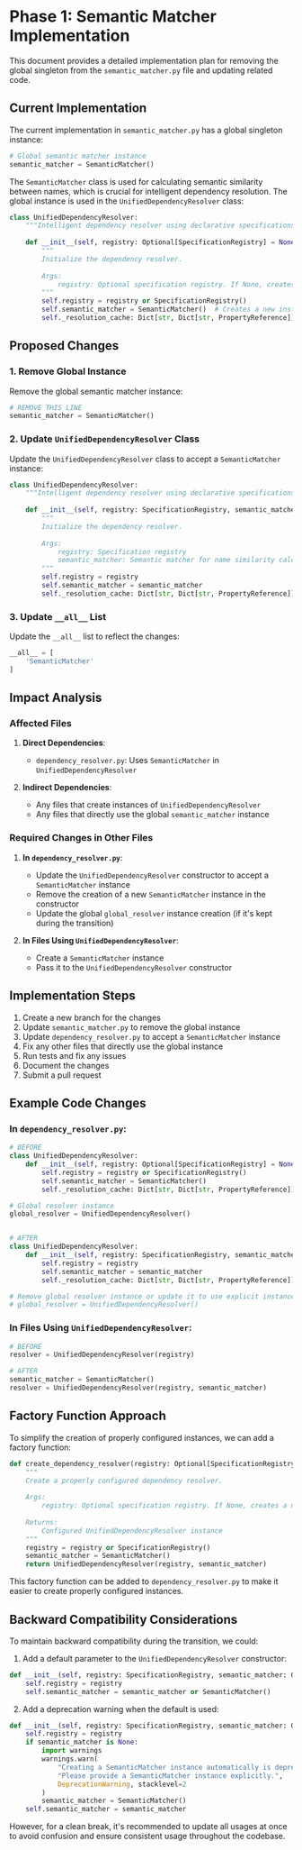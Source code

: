 # Phase 1: Semantic Matcher Implementation

This document provides a detailed implementation plan for removing the global singleton from the `semantic_matcher.py` file and updating related code.

## Current Implementation

The current implementation in `semantic_matcher.py` has a global singleton instance:

```python
# Global semantic matcher instance
semantic_matcher = SemanticMatcher()
```

The `SemanticMatcher` class is used for calculating semantic similarity between names, which is crucial for intelligent dependency resolution. The global instance is used in the `UnifiedDependencyResolver` class:

```python
class UnifiedDependencyResolver:
    """Intelligent dependency resolver using declarative specifications."""
    
    def __init__(self, registry: Optional[SpecificationRegistry] = None):
        """
        Initialize the dependency resolver.
        
        Args:
            registry: Optional specification registry. If None, creates a new one.
        """
        self.registry = registry or SpecificationRegistry()
        self.semantic_matcher = SemanticMatcher()  # Creates a new instance instead of using the global one
        self._resolution_cache: Dict[str, Dict[str, PropertyReference]] = {}
```

## Proposed Changes

### 1. Remove Global Instance

Remove the global semantic matcher instance:

```python
# REMOVE THIS LINE
semantic_matcher = SemanticMatcher()
```

### 2. Update `UnifiedDependencyResolver` Class

Update the `UnifiedDependencyResolver` class to accept a `SemanticMatcher` instance:

```python
class UnifiedDependencyResolver:
    """Intelligent dependency resolver using declarative specifications."""
    
    def __init__(self, registry: SpecificationRegistry, semantic_matcher: SemanticMatcher):
        """
        Initialize the dependency resolver.
        
        Args:
            registry: Specification registry
            semantic_matcher: Semantic matcher for name similarity calculations
        """
        self.registry = registry
        self.semantic_matcher = semantic_matcher
        self._resolution_cache: Dict[str, Dict[str, PropertyReference]] = {}
```

### 3. Update `__all__` List

Update the `__all__` list to reflect the changes:

```python
__all__ = [
    'SemanticMatcher'
]
```

## Impact Analysis

### Affected Files

1. **Direct Dependencies**:
   - `dependency_resolver.py`: Uses `SemanticMatcher` in `UnifiedDependencyResolver`

2. **Indirect Dependencies**:
   - Any files that create instances of `UnifiedDependencyResolver`
   - Any files that directly use the global `semantic_matcher` instance

### Required Changes in Other Files

1. **In `dependency_resolver.py`**:
   - Update the `UnifiedDependencyResolver` constructor to accept a `SemanticMatcher` instance
   - Remove the creation of a new `SemanticMatcher` instance in the constructor
   - Update the global `global_resolver` instance creation (if it's kept during the transition)

2. **In Files Using `UnifiedDependencyResolver`**:
   - Create a `SemanticMatcher` instance
   - Pass it to the `UnifiedDependencyResolver` constructor

## Implementation Steps

1. Create a new branch for the changes
2. Update `semantic_matcher.py` to remove the global instance
3. Update `dependency_resolver.py` to accept a `SemanticMatcher` instance
4. Fix any other files that directly use the global instance
5. Run tests and fix any issues
6. Document the changes
7. Submit a pull request

## Example Code Changes

### In `dependency_resolver.py`:

```python
# BEFORE
class UnifiedDependencyResolver:
    def __init__(self, registry: Optional[SpecificationRegistry] = None):
        self.registry = registry or SpecificationRegistry()
        self.semantic_matcher = SemanticMatcher()
        self._resolution_cache: Dict[str, Dict[str, PropertyReference]] = {}

# Global resolver instance
global_resolver = UnifiedDependencyResolver()


# AFTER
class UnifiedDependencyResolver:
    def __init__(self, registry: SpecificationRegistry, semantic_matcher: SemanticMatcher):
        self.registry = registry
        self.semantic_matcher = semantic_matcher
        self._resolution_cache: Dict[str, Dict[str, PropertyReference]] = {}

# Remove global resolver instance or update it to use explicit instances
# global_resolver = UnifiedDependencyResolver()
```

### In Files Using `UnifiedDependencyResolver`:

```python
# BEFORE
resolver = UnifiedDependencyResolver(registry)

# AFTER
semantic_matcher = SemanticMatcher()
resolver = UnifiedDependencyResolver(registry, semantic_matcher)
```

## Factory Function Approach

To simplify the creation of properly configured instances, we can add a factory function:

```python
def create_dependency_resolver(registry: Optional[SpecificationRegistry] = None) -> UnifiedDependencyResolver:
    """
    Create a properly configured dependency resolver.
    
    Args:
        registry: Optional specification registry. If None, creates a new one.
        
    Returns:
        Configured UnifiedDependencyResolver instance
    """
    registry = registry or SpecificationRegistry()
    semantic_matcher = SemanticMatcher()
    return UnifiedDependencyResolver(registry, semantic_matcher)
```

This factory function can be added to `dependency_resolver.py` to make it easier to create properly configured instances.

## Backward Compatibility Considerations

To maintain backward compatibility during the transition, we could:

1. Add a default parameter to the `UnifiedDependencyResolver` constructor:

```python
def __init__(self, registry: SpecificationRegistry, semantic_matcher: Optional[SemanticMatcher] = None):
    self.registry = registry
    self.semantic_matcher = semantic_matcher or SemanticMatcher()
```

2. Add a deprecation warning when the default is used:

```python
def __init__(self, registry: SpecificationRegistry, semantic_matcher: Optional[SemanticMatcher] = None):
    self.registry = registry
    if semantic_matcher is None:
        import warnings
        warnings.warn(
            "Creating a SemanticMatcher instance automatically is deprecated. "
            "Please provide a SemanticMatcher instance explicitly.",
            DeprecationWarning, stacklevel=2
        )
        semantic_matcher = SemanticMatcher()
    self.semantic_matcher = semantic_matcher
```

However, for a clean break, it's recommended to update all usages at once to avoid confusion and ensure consistent usage throughout the codebase.
